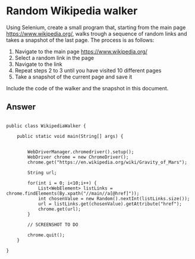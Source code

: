 # Random Wikipedia walker

Using Selenium, create a small program that, starting from the main page https://www.wikipedia.org/, walks trough a sequence of random links and takes a snapshot of the last page.
The process is as follows:

 1. Navigate to the main page https://www.wikipedia.org/
 2. Select a random link in the page
 3. Navigate to the link
 4. Repeat steps 2 to 3 until you have visited 10 different pages
 5. Take a snapshot of the current page and save it

Include the code of the walker and the snapshot in this document.

## Answer

```

public class WikipediaWalker {

    public static void main(String[] args) {

        
        WebDriverManager.chromedriver().setup();
        WebDriver chrome = new ChromeDriver();
        chrome.get("https://en.wikipedia.org/wiki/Gravity_of_Mars");
        
        String url;
        
        for(int i = 0; i<10;i++) {
        	List<WebElement> listLinks = chrome.findElements(By.xpath("//main//a[@href]"));
        	int chosenValue = new Random().nextInt(listLinks.size());
            url = listLinks.get(chosenValue).getAttribute("href");
            chrome.get(url);
        }

        // SCREENSHOT TO DO

        chrome.quit();
    }

}
```
